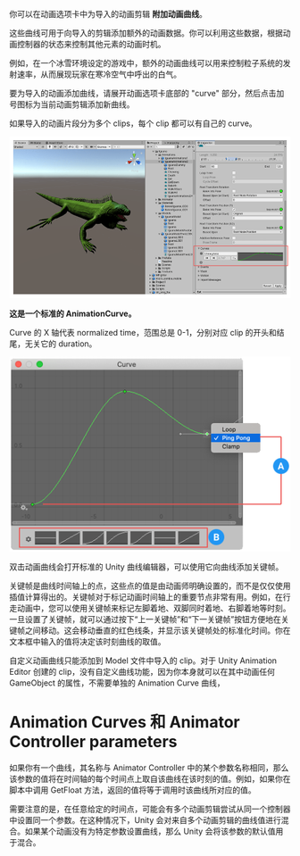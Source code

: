 你可以在动画选项卡中为导入的动画剪辑 **附加动画曲线**。

这些曲线可用于向导入的剪辑添加额外的动画数据。你可以利用这些数据，根据动画控制器的状态来控制其他元素的动画时机。

例如，在一个冰雪环境设定的游戏中，额外的动画曲线可以用来控制粒子系统的发射速率，从而展现玩家在寒冷空气中呼出的白气。

要为导入的动画添加曲线，请展开动画选项卡底部的 "curve" 部分，然后点击加号图标为当前动画剪辑添加新曲线。

如果导入的动画片段分为多个 clips，每个 clip 都可以有自己的 curve。

![](../Images/MecanimCurves.png)

**这是一个标准的 AnimationCurve。**

Curve 的 X 轴代表 normalized time，范围总是 0-1，分别对应 clip 的开头和结尾，无关它的 duration。

![](../Images/CurveEditorPopupDescr.png)

双击动画曲线会打开标准的 Unity 曲线编辑器，可以使用它向曲线添加关键帧。

关键帧是曲线时间轴上的点，这些点的值是由动画师明确设置的，而不是仅仅使用插值计算得出的。关键帧对于标记动画时间轴上的重要节点非常有用。例如，在行走动画中，您可以使用关键帧来标记左脚着地、双脚同时着地、右脚着地等时刻。一旦设置了关键帧，就可以通过按下“上一关键帧”和“下一关键帧”按钮方便地在关键帧之间移动。这会移动垂直的红色线条，并显示该关键帧处的标准化时间。你在文本框中输入的值将决定该时刻曲线的取值。

自定义动画曲线只能添加到 Model 文件中导入的 clip。对于 Unity Animation Editor 创建的 clip，没有自定义曲线功能，因为你本身就可以在其中动画任何 GameObject 的属性，不需要单独的 Animation Curve 曲线，

# Animation Curves 和 Animator Controller parameters

如果你有一个曲线，其名称与 Animator Controller 中的某个参数名称相同，那么该参数的值将在时间轴的每个时间点上取自该曲线在该时刻的值。例如，如果你在脚本中调用 GetFloat 方法，返回的值将等于调用时该曲线所对应的值。

需要注意的是，在任意给定的时间点，可能会有多个动画剪辑尝试从同一个控制器中设置同一个参数。在这种情况下，Unity 会对来自多个动画剪辑的曲线值进行混合。如果某个动画没有为特定参数设置曲线，那么 Unity 会将该参数的默认值用于混合。
